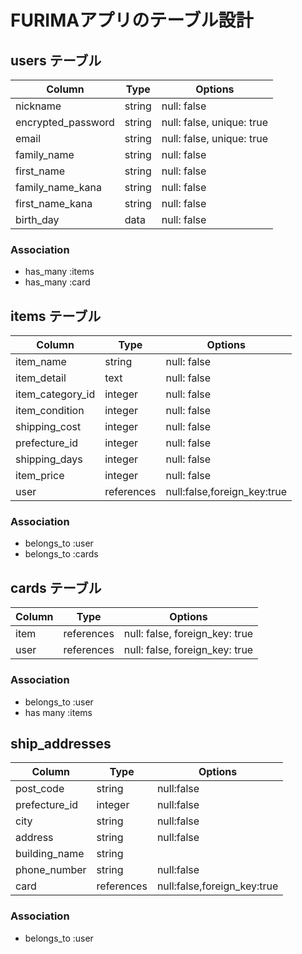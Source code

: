 # FURIMAアプリのテーブル設計

## users テーブル

| Column             | Type   | Options                   |
| -------------------| ------ | --------------------------|
| nickname           | string | null: false               |
| encrypted_password | string | null: false, unique: true |
| email              | string | null: false, unique: true |
| family_name        | string | null: false               |
| first_name         | string | null: false               |
| family_name_kana   | string | null: false               |
| first_name_kana    | string | null: false               |
| birth_day          | data   | null: false               |

### Association

- has_many :items
- has_many :card

## items テーブル

| Column            | Type       | Options                     |
| ------------------| -----------|-----------------------------|
| item_name         | string     | null: false                 |
| item_detail       | text       | null: false                 |
| item_category_id  | integer    | null: false                 |
| item_condition    | integer    | null: false                 |
| shipping_cost     | integer    | null: false                 |
| prefecture_id     | integer    | null: false                 |
| shipping_days     | integer    | null: false                 |
| item_price        | integer    | null: false                 |
| user              | references | null:false,foreign_key:true |


### Association

- belongs_to :user
- belongs_to :cards

## cards テーブル

| Column    | Type       | Options                        |
| ----------| ---------- | ------------------------------ |
| item      | references | null: false, foreign_key: true |
| user      | references | null: false, foreign_key: true |

### Association

- belongs_to :user
- has many   :items

## ship_addresses

| Column        | Type       | Options                     |
| --------------| ---------- | --------------------------- |
|post_code      | string     | null:false                  |
|prefecture_id  | integer    | null:false                  |
|city           | string     | null:false                  |
|address        | string     | null:false                  |
|building_name  | string     |                             |
|phone_number   | string     | null:false                  |
|card           | references | null:false,foreign_key:true |


### Association
- belongs_to :user